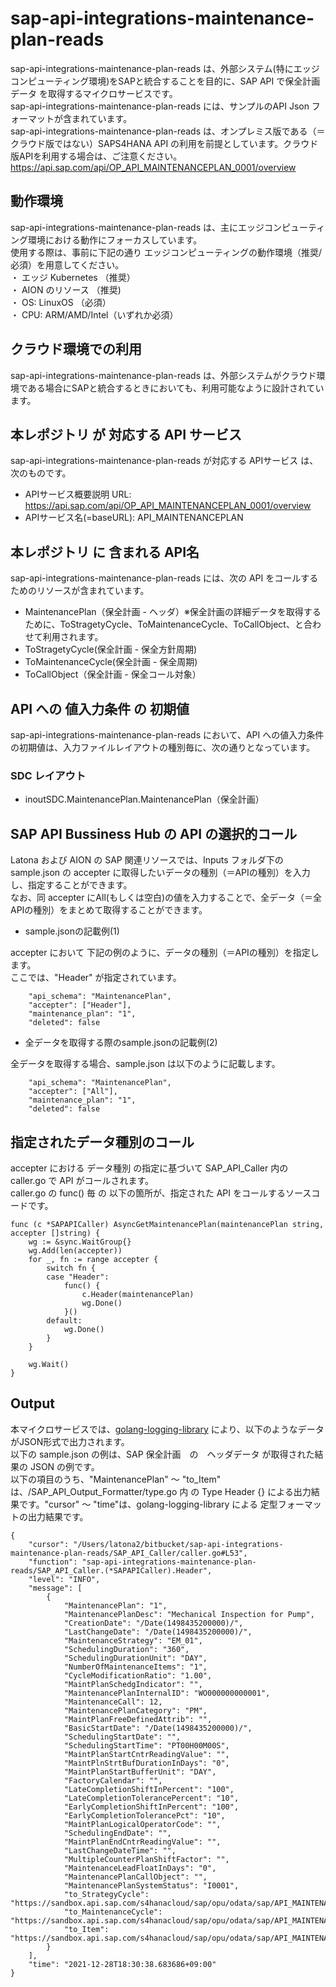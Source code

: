 # sap-api-integrations-maintenance-plan-reads 
sap-api-integrations-maintenance-plan-reads は、外部システム(特にエッジコンピューティング環境)をSAPと統合することを目的に、SAP API で保全計画データ を取得するマイクロサービスです。    
sap-api-integrations-maintenance-plan-reads には、サンプルのAPI Json フォーマットが含まれています。   
sap-api-integrations-maintenance-plan-reads は、オンプレミス版である（＝クラウド版ではない）SAPS4HANA API の利用を前提としています。クラウド版APIを利用する場合は、ご注意ください。   
https://api.sap.com/api/OP_API_MAINTENANCEPLAN_0001/overview  

## 動作環境  
sap-api-integrations-maintenance-plan-reads は、主にエッジコンピューティング環境における動作にフォーカスしています。  
使用する際は、事前に下記の通り エッジコンピューティングの動作環境（推奨/必須）を用意してください。  
・ エッジ Kubernetes （推奨）    
・ AION のリソース （推奨)    
・ OS: LinuxOS （必須）    
・ CPU: ARM/AMD/Intel（いずれか必須）    

## クラウド環境での利用
sap-api-integrations-maintenance-plan-reads は、外部システムがクラウド環境である場合にSAPと統合するときにおいても、利用可能なように設計されています。 

## 本レポジトリ が 対応する API サービス
sap-api-integrations-maintenance-plan-reads が対応する APIサービス は、次のものです。

* APIサービス概要説明 URL: https://api.sap.com/api/OP_API_MAINTENANCEPLAN_0001/overview   
* APIサービス名(=baseURL): API_MAINTENANCEPLAN  

## 本レポジトリ に 含まれる API名
sap-api-integrations-maintenance-plan-reads には、次の API をコールするためのリソースが含まれています。  

* MaintenancePlan（保全計画 - ヘッダ）※保全計画の詳細データを取得するために、ToStragetyCycle、ToMaintenanceCycle、ToCallObject、と合わせて利用されます。
* ToStragetyCycle(保全計画 - 保全方針周期)
* ToMaintenanceCycle(保全計画 - 保全周期)
* ToCallObject（保全計画 - 保全コール対象）

## API への 値入力条件 の 初期値
sap-api-integrations-maintenance-plan-reads において、API への値入力条件の初期値は、入力ファイルレイアウトの種別毎に、次の通りとなっています。  

### SDC レイアウト

* inoutSDC.MaintenancePlan.MaintenancePlan（保全計画）

## SAP API Bussiness Hub の API の選択的コール

Latona および AION の SAP 関連リソースでは、Inputs フォルダ下の sample.json の accepter に取得したいデータの種別（＝APIの種別）を入力し、指定することができます。  
なお、同 accepter にAll(もしくは空白)の値を入力することで、全データ（＝全APIの種別）をまとめて取得することができます。  

* sample.jsonの記載例(1)  

accepter において 下記の例のように、データの種別（＝APIの種別）を指定します。  
ここでは、"Header" が指定されています。    
  
```
	"api_schema": "MaintenancePlan",
	"accepter": ["Header"],
	"maintenance_plan": "1",
	"deleted": false
```
  
* 全データを取得する際のsample.jsonの記載例(2)  

全データを取得する場合、sample.json は以下のように記載します。  

```
	"api_schema": "MaintenancePlan",
	"accepter": ["All"],
	"maintenance_plan": "1",
	"deleted": false
```

## 指定されたデータ種別のコール

accepter における データ種別 の指定に基づいて SAP_API_Caller 内の caller.go で API がコールされます。  
caller.go の func() 毎 の 以下の箇所が、指定された API をコールするソースコードです。  

```
func (c *SAPAPICaller) AsyncGetMaintenancePlan(maintenancePlan string, accepter []string) {
	wg := &sync.WaitGroup{}
	wg.Add(len(accepter))
	for _, fn := range accepter {
		switch fn {
		case "Header":
			func() {
				c.Header(maintenancePlan)
				wg.Done()
			}()
		default:
			wg.Done()
		}
	}

	wg.Wait()
}
```
## Output  
本マイクロサービスでは、[golang-logging-library](https://github.com/latonaio/golang-logging-library) により、以下のようなデータがJSON形式で出力されます。  
以下の sample.json の例は、SAP 保全計画　の　ヘッダデータ が取得された結果の JSON の例です。  
以下の項目のうち、"MaintenancePlan" ～ "to_Item" は、/SAP_API_Output_Formatter/type.go 内 の Type Header {} による出力結果です。"cursor" ～ "time"は、golang-logging-library による 定型フォーマットの出力結果です。  

```
{
	"cursor": "/Users/latona2/bitbucket/sap-api-integrations-maintenance-plan-reads/SAP_API_Caller/caller.go#L53",
	"function": "sap-api-integrations-maintenance-plan-reads/SAP_API_Caller.(*SAPAPICaller).Header",
	"level": "INFO",
	"message": [
		{
			"MaintenancePlan": "1",
			"MaintenancePlanDesc": "Mechanical Inspection for Pump",
			"CreationDate": "/Date(1498435200000)/",
			"LastChangeDate": "/Date(1498435200000)/",
			"MaintenanceStrategy": "EM_01",
			"SchedulingDuration": "360",
			"SchedulingDurationUnit": "DAY",
			"NumberOfMaintenanceItems": "1",
			"CycleModificationRatio": "1.00",
			"MaintPlanSchedgIndicator": "",
			"MaintenancePlanInternalID": "WO000000000001",
			"MaintenanceCall": 12,
			"MaintenancePlanCategory": "PM",
			"MaintPlanFreeDefinedAttrib": "",
			"BasicStartDate": "/Date(1498435200000)/",
			"SchedulingStartDate": "",
			"SchedulingStartTime": "PT00H00M00S",
			"MaintPlanStartCntrReadingValue": "",
			"MaintPlnStrtBufDurationInDays": "0",
			"MaintPlanStartBufferUnit": "DAY",
			"FactoryCalendar": "",
			"LateCompletionShiftInPercent": "100",
			"LateCompletionTolerancePercent": "10",
			"EarlyCompletionShiftInPercent": "100",
			"EarlyCompletionTolerancePct": "10",
			"MaintPlanLogicalOperatorCode": "",
			"SchedulingEndDate": "",
			"MaintPlanEndCntrReadingValue": "",
			"LastChangeDateTime": "",
			"MultipleCounterPlanShiftFactor": "",
			"MaintenanceLeadFloatInDays": "0",
			"MaintenancePlanCallObject": "",
			"MaintenancePlanSystemStatus": "I0001",
			"to_StrategyCycle": "https://sandbox.api.sap.com/s4hanacloud/sap/opu/odata/sap/API_MAINTENANCEPLAN/MaintenancePlan('1')/to_StrategyCycle",
			"to_MaintenanceCycle": "https://sandbox.api.sap.com/s4hanacloud/sap/opu/odata/sap/API_MAINTENANCEPLAN/MaintenancePlan('1')/to_MaintenanceCycle",
			"to_Item": "https://sandbox.api.sap.com/s4hanacloud/sap/opu/odata/sap/API_MAINTENANCEPLAN/MaintenancePlan('1')/to_Item"
		}
	],
	"time": "2021-12-28T18:30:38.683686+09:00"
}

```
